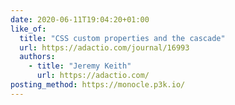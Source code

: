 ```yaml
---
date: 2020-06-11T19:04:20+01:00
like_of:
  title: "CSS custom properties and the cascade"
  url: https://adactio.com/journal/16993
  authors:
    - title: "Jeremy Keith"
      url: https://adactio.com/
posting_method: https://monocle.p3k.io/
---
```

